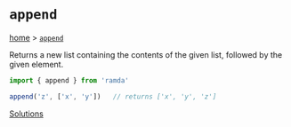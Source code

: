 # `append`

[home](../README.md) &gt; [`append`](http://ramdajs.com/docs/#append)

Returns a new list containing the contents of the given list, followed by the given element.

```js
import { append } from 'ramda'

append('z', ['x', 'y'])   // returns ['x', 'y', 'z']
```

[Solutions](./solutions.md)
